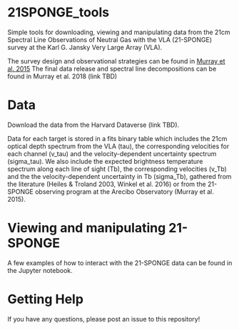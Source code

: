 # 21SPONGE_tools

Simple tools for downloading, viewing and manipulating data from the 
21cm Spectral Line Observations of Neutral Gas with the VLA (21-SPONGE) 
survey at the Karl G. Jansky Very Large Array (VLA). 

The survey design and observational strategies can be found in 
[Murray et al. 2015](http://adsabs.harvard.edu/abs/2015ApJ...804...89M)
The final data release and spectral line decompositions can be found in 
Murray et al. 2018 (link TBD)

# Data

Download the data from the Harvard Dataverse (link TBD). 

Data for each target is stored in a fits binary table which includes the
21cm optical depth spectrum from the VLA (tau), the corresponding velocities 
for each channel (v_tau) and the velocity-dependent uncertainty spectrum (sigma_tau).
We also include the expected brightness temperature spectrum along each line
of sight (Tb), the corresponding velocities (v_Tb) and the the velocity-dependent
uncertainty in Tb (sigma_Tb), gathered from the literature 
(Heiles & Troland 2003, Winkel et al. 2016) or from the 21-SPONGE observing 
program at the Arecibo Observatory (Murray et al. 2015).

# Viewing and manipulating 21-SPONGE

A few examples of how to interact with the 21-SPONGE data
can be found in the Jupyter notebook.

# Getting Help

If you have any questions, please post an issue to this repository!



